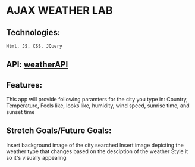 # AJAX WEATHER LAB
## Technologies: 

```bash
Html, JS, CSS, JQuery
```
## API: [weatherAPI]()

## Features: 

This app will provide following paramters for the city you type in:
Country, Temperature, Feels like, looks like, humidity, wind speed, sunrise time, and sunset time

## Stretch Goals/Future Goals: 

Insert background image of the city searched
Insert image depicting the weather type that changes based on the desciption of the weather
Style it so it's visually appealing